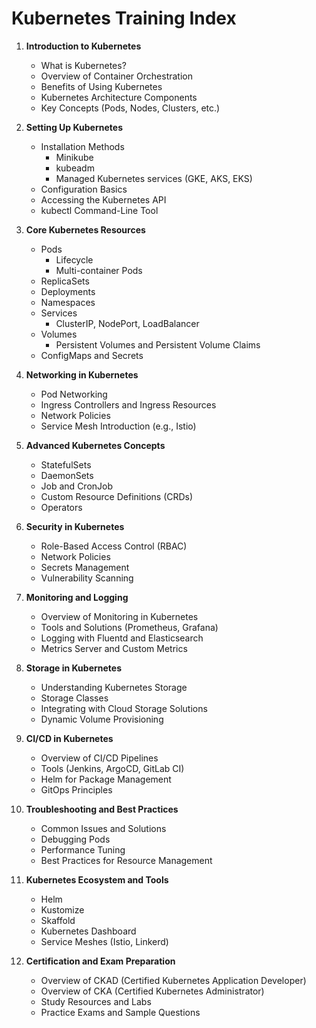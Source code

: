 # Kubernetes Training Index

1. **Introduction to Kubernetes**
   - What is Kubernetes?
   - Overview of Container Orchestration
   - Benefits of Using Kubernetes
   - Kubernetes Architecture Components
   - Key Concepts (Pods, Nodes, Clusters, etc.)
  
2. **Setting Up Kubernetes**
   - Installation Methods
     - Minikube
     - kubeadm
     - Managed Kubernetes services (GKE, AKS, EKS)
   - Configuration Basics
   - Accessing the Kubernetes API
   - kubectl Command-Line Tool

3. **Core Kubernetes Resources**
   - Pods
     - Lifecycle
     - Multi-container Pods
   - ReplicaSets
   - Deployments
   - Namespaces
   - Services
     - ClusterIP, NodePort, LoadBalancer
   - Volumes
     - Persistent Volumes and Persistent Volume Claims
   - ConfigMaps and Secrets

4. **Networking in Kubernetes**
   - Pod Networking
   - Ingress Controllers and Ingress Resources
   - Network Policies
   - Service Mesh Introduction (e.g., Istio)

5. **Advanced Kubernetes Concepts**
   - StatefulSets
   - DaemonSets
   - Job and CronJob
   - Custom Resource Definitions (CRDs)
   - Operators

6. **Security in Kubernetes**
   - Role-Based Access Control (RBAC)
   - Network Policies
   - Secrets Management
   - Vulnerability Scanning

7. **Monitoring and Logging**
   - Overview of Monitoring in Kubernetes
   - Tools and Solutions (Prometheus, Grafana)
   - Logging with Fluentd and Elasticsearch
   - Metrics Server and Custom Metrics

8. **Storage in Kubernetes**
   - Understanding Kubernetes Storage
   - Storage Classes
   - Integrating with Cloud Storage Solutions
   - Dynamic Volume Provisioning

9. **CI/CD in Kubernetes**
   - Overview of CI/CD Pipelines
   - Tools (Jenkins, ArgoCD, GitLab CI)
   - Helm for Package Management
   - GitOps Principles

10. **Troubleshooting and Best Practices**
    - Common Issues and Solutions
    - Debugging Pods
    - Performance Tuning
    - Best Practices for Resource Management

11. **Kubernetes Ecosystem and Tools**
    - Helm
    - Kustomize
    - Skaffold
    - Kubernetes Dashboard
    - Service Meshes (Istio, Linkerd)

12. **Certification and Exam Preparation**
    - Overview of CKAD (Certified Kubernetes Application Developer)
    - Overview of CKA (Certified Kubernetes Administrator)
    - Study Resources and Labs
    - Practice Exams and Sample Questions
